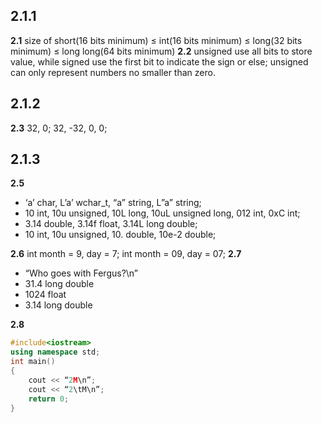 ## 2.1.1
**2.1** size of short(16 bits minimum) ≤ int(16 bits minimum) ≤ long(32 bits minimum) ≤ long long(64 bits minimum)
**2.2** unsigned use all bits to store value, while signed use the first bit to indicate the sign or else; unsigned can only represent numbers no smaller than zero.
## 2.1.2
**2.3** 32, 0; 32, -32, 0, 0;

## 2.1.3
**2.5**
- ‘a’ char, L’a’ wchar_t, “a” string, L”a” string;
- 10 int, 10u unsigned, 10L long, 10uL unsigned long, 012 int, 0xC int;
- 3.14 double, 3.14f float, 3.14L long double;
- 10 int, 10u unsigned, 10. double, 10e-2 double;

**2.6**
int month = 9, day = 7;
int month = 09, day = 07;
**2.7**
- “Who goes with Fergus?\n”
- 31.4 long double
- 1024 float
- 3.14 long double

**2.8**
```cpp
#include<iostream>
using namespace std;
int main()
{
	cout << “2M\n”;
	cout << “2\tM\n”;
	return 0;
}
```

